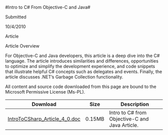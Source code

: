 #Intro to C# From Objective-C and Java#

Submitted

10/4/2010

Article

Article Overview

For Objective-C and Java developers, this article is a deep dive into the C# language. The article introduces similarities and differences, opportunities to optimize and simplify the development experience, and code snippets that illustrate helpful C# concepts such as delegates and events. Finally, the article discusses .NET’s Garbage Collection functionality. 

All content and source code downloaded from this page are bound to the Microsoft Permissive License (Ms-PL).


Download | Size | Description
---|---|---|
[IntroToCSharp_Article_4_0.doc](https://github.com/kniEngine/XNAGameStudio/blob/master/Documents/IntroToCSharp_Article_4_0.doc?raw=true) | 0.15MB | Intro to C# from Objective-C and Java Article. 